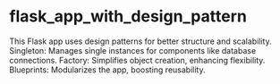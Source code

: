# flask_app_with_design_pattern
This Flask app uses design patterns for better structure and scalability.  Singleton: Manages single instances for components like database connections. Factory: Simplifies object creation, enhancing flexibility. Blueprints: Modularizes the app, boosting reusability.
